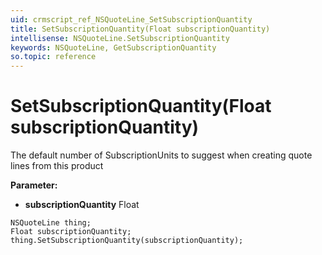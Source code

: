 ```yaml
---
uid: crmscript_ref_NSQuoteLine_SetSubscriptionQuantity
title: SetSubscriptionQuantity(Float subscriptionQuantity)
intellisense: NSQuoteLine.SetSubscriptionQuantity
keywords: NSQuoteLine, GetSubscriptionQuantity
so.topic: reference
---
```


# SetSubscriptionQuantity(Float subscriptionQuantity)

The default number of SubscriptionUnits to suggest when creating quote lines from this product

**Parameter:** 
 - **subscriptionQuantity** Float

```crmscript
NSQuoteLine thing;
Float subscriptionQuantity;
thing.SetSubscriptionQuantity(subscriptionQuantity);
```

